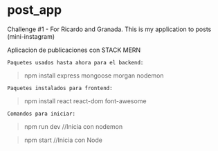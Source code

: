 # post_app
Challenge #1 - For Ricardo and Granada. This is my application to posts (mini-instagram)

Aplicacion de publicaciones con STACK MERN

`Paquetes usados hasta ahora para el backend:`
> npm install express mongoose morgan nodemon

`Paquetes instalados para frontend: `
> npm install react react-dom font-awesome

`Comandos para iniciar: `
> npm run dev //Inicia con nodemon

>npm start //Inicia con Node
